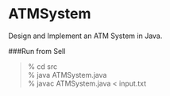 # ATMSystem
Design and Implement an ATM System in Java.

###Run from Sell

>% cd src <br>
>% java ATMSystem.java<br>
>% javac ATMSystem.java < input.txt<br>
